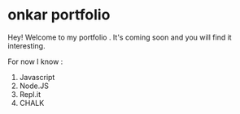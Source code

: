 # onkar portfolio

Hey! Welcome to my portfolio . It's coming soon and you will find it interesting.

For now I know :

1. Javascript
1. Node.JS
1. Repl.it
1. CHALK